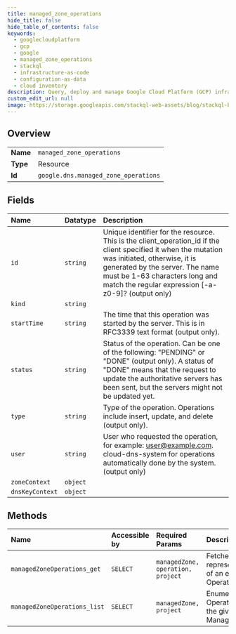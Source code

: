 ```yaml
---
title: managed_zone_operations
hide_title: false
hide_table_of_contents: false
keywords:
  - googlecloudplatform
  - gcp
  - google
  - managed_zone_operations
  - stackql
  - infrastructure-as-code
  - configuration-as-data
  - cloud inventory
description: Query, deploy and manage Google Cloud Platform (GCP) infrastructure and resources using SQL
custom_edit_url: null
image: https://storage.googleapis.com/stackql-web-assets/blog/stackql-blog-post-featured-image.png
---
```

  
    

## Overview
<table><tbody>
<tr><td><b>Name</b></td><td><code>managed_zone_operations</code></td></tr>
<tr><td><b>Type</b></td><td>Resource</td></tr>
<tr><td><b>Id</b></td><td><code>google.dns.managed_zone_operations</code></td></tr>
</tbody></table>

## Fields
| Name | Datatype | Description |
|:-----|:---------|:------------|
| `id` | `string` | Unique identifier for the resource. This is the client_operation_id if the client specified it when the mutation was initiated, otherwise, it is generated by the server. The name must be 1-63 characters long and match the regular expression [-a-z0-9]? (output only) |
| `kind` | `string` |  |
| `startTime` | `string` | The time that this operation was started by the server. This is in RFC3339 text format (output only). |
| `status` | `string` | Status of the operation. Can be one of the following: "PENDING" or "DONE" (output only). A status of "DONE" means that the request to update the authoritative servers has been sent, but the servers might not be updated yet. |
| `type` | `string` | Type of the operation. Operations include insert, update, and delete (output only). |
| `user` | `string` | User who requested the operation, for example: user@example.com. cloud-dns-system for operations automatically done by the system. (output only) |
| `zoneContext` | `object` |  |
| `dnsKeyContext` | `object` |  |
## Methods
| Name | Accessible by | Required Params | Description |
|:-----|:--------------|:----------------|:------------|
| `managedZoneOperations_get` | `SELECT` | `managedZone, operation, project` | Fetches the representation of an existing Operation. |
| `managedZoneOperations_list` | `SELECT` | `managedZone, project` | Enumerates Operations for the given ManagedZone. |
